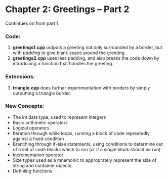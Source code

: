 # Chapter 2: Greetings – Part 2

Contintues on from part 1.

### Code:
1) **greetings1.cpp** outputs a greeting not only surrounded by a border, but with _padding_ to give blank space around the greeting.
2) **greetings2.cpp** uses less padding, and also breaks the code down by introducing a function that handles the greeting.

### Extensions:
3) **triangle.cpp** does further experimentation with borders by simply outputting a triangle border.

### New Concepts:
* The int data type, used to represent integers
* Basic arithmetic operators
* Logical operators
* Iteration through while loops, running a block of code repreatedly against a fixed condition
* Branching through if-else statements, using conditions to determine out of a set of code blocks which to run (or if a single block should be run)
* Incrementation operator
* Size types used as a mnemonic to approprately represent the size of string and container objects.
* Definiing functions
